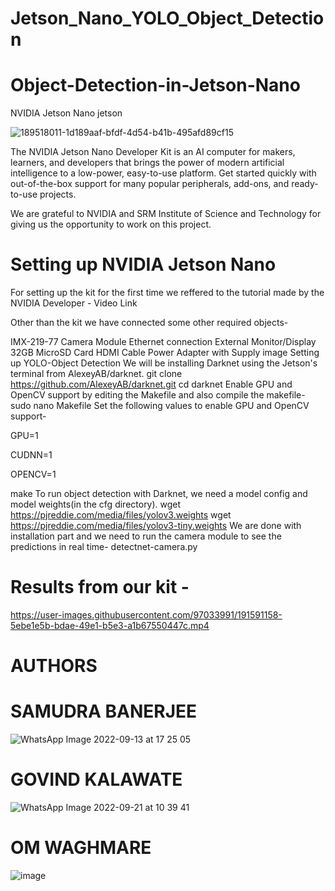 # Jetson_Nano_YOLO_Object_Detection

# Object-Detection-in-Jetson-Nano
NVIDIA Jetson Nano
jetson

![189518011-1d189aaf-bfdf-4d54-b41b-495afd89cf15](https://user-images.githubusercontent.com/97033991/191567441-69846278-694b-42de-acdb-b9034f5a7a68.jpg)

The NVIDIA Jetson Nano Developer Kit is an AI computer for makers, learners, and developers that brings the power of modern artificial intelligence to a low-power, easy-to-use platform. Get started quickly with out-of-the-box support for many popular peripherals, add-ons, and ready-to-use projects.

We are grateful to NVIDIA and SRM Institute of Science and Technology for giving us the opportunity to work on this project. 

# Setting up NVIDIA Jetson Nano


For setting up the kit for the first time we reffered to the tutorial made by the NVIDIA Developer - Video Link

Other than the kit we have connected some other required objects-

IMX-219-77 Camera Module
Ethernet connection
External Monitor/Display
32GB MicroSD Card
HDMI Cable
Power Adapter with Supply image
Setting up YOLO-Object Detection
We will be installing Darknet using the Jetson's terminal from AlexeyAB/darknet.
git clone https://github.com/AlexeyAB/darknet.git
cd darknet
Enable GPU and OpenCV support by editing the Makefile and also compile the makefile-
sudo nano Makefile
Set the following values to enable GPU and OpenCV support-

GPU=1

CUDNN=1

OPENCV=1 



make
To run object detection with Darknet, we need a model config and model weights(in the cfg directory).
wget https://pjreddie.com/media/files/yolov3.weights
wget https://pjreddie.com/media/files/yolov3-tiny.weights
We are done with installation part and we need to run the camera module to see the predictions in real time-
detectnet-camera.py

# Results from our kit -  


https://user-images.githubusercontent.com/97033991/191591158-5ebe1e5b-bdae-49e1-b5e3-a1b67550447c.mp4

# AUTHORS 

# SAMUDRA BANERJEE

![WhatsApp Image 2022-09-13 at 17 25 05](https://user-images.githubusercontent.com/97033991/191584794-cc53d331-a268-475c-b5f9-0ec5eca6c440.jpeg)


# GOVIND KALAWATE

![WhatsApp Image 2022-09-21 at 10 39 41](https://user-images.githubusercontent.com/97033991/191584737-76733a01-33e1-4771-9839-29a2897dafaa.jpeg) 

# OM  WAGHMARE

![image](https://user-images.githubusercontent.com/97033991/191585110-a4e157d0-e3f5-483e-9a74-af4546c71e9b.png)

